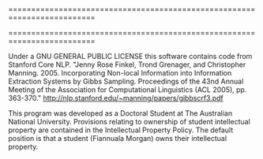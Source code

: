 =========================================================================

=========================================================================

Under a GNU GENERAL PUBLIC LICENSE this software contains code from Stanford Core NLP.
"Jenny Rose Finkel, Trond Grenager, and Christopher Manning. 2005. Incorporating Non-local Information into Information Extraction Systems by Gibbs Sampling. Proceedings of the 43nd Annual Meeting of the Association for Computational Linguistics (ACL 2005), pp. 363-370."
http://nlp.stanford.edu/~manning/papers/gibbscrf3.pdf

This program was developed as a Doctoral Student at The Australian National University. Provisions relating to ownership of student intellectual property are contained in the Intellectual Property Policy. The default position is that a student (Fiannuala Morgan) owns their intellectual property.


